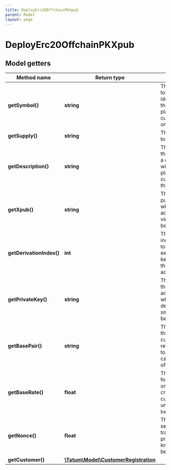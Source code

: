 ```yaml
---
title: DeployErc20OffchainPKXpub
parent: Model
layout: page
---
```


# DeployErc20OffchainPKXpub

## Model getters

Method name | Return type | Description | Notes
------------ | ------------- | ------------- | -------------
**getSymbol()** | **string** | The name of the token; used as an identifier within the Tatum platform and as a currency symbol on the blockchain | ex.: `MY_TOKEN`
**getSupply()** | **string** | The supply of the token | ex.: `10000000`
**getDescription()** | **string** | The description of the token; used as a description within the Tatum platform and as a currency name on the blockchain | ex.: `My Public Token`
**getXpub()** | **string** | The extended public key from which a deposit address for the virtual account will be generated | ex.: `xpub6EsCk1uU6cJzqvP9CdsTiJwT2rF748YkPnhv5Qo8q44DG7nn2vbyt48YRsNSUYS44jFCW9gwvD9kLQu9AuqXpTpM1c5hgg9PsuBLdeNncid`
**getDerivationIndex()** | **int** | The derivation index to use together with the extended public key to generate the deposit address | ex.: `0`
**getPrivateKey()** | **string** | The private key of the blockchain address from which the fee for deploying the smart contract will be deducted | ex.: `0x05e150c73f1920ec14caa1e0b6aa09940899678051a78542840c2668ce5080c2`
**getBasePair()** | **string** | The base pair for the virtual currency that represents the token; used to calculate the value of a transaction | ex.: `EUR`
**getBaseRate()** | **float** | The exchange rate for the base pair; one unit of the created virtual currency equals 1 unit of <code>basePair</code>*<code>baseRate</code> | ex.: `1` [optional] [default to 1]
**getNonce()** | **float** | The nonce to be set to the transaction; if not present, the last known nonce will be used | ex.: `null` [optional]
**getCustomer()** | [**\Tatum\Model\CustomerRegistration**](../CustomerRegistration) |  | ex.: `null` [optional]

